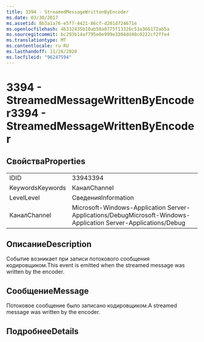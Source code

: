```yaml
---
title: 3394 - StreamedMessageWrittenByEncoder
ms.date: 03/30/2017
ms.assetid: 8b3a1a76-e5f7-4421-86cf-d201d724671e
ms.openlocfilehash: 4b332435b10ab58a0775f13326c53a366172ab5a
ms.sourcegitcommit: bc293b14af795e0e999e3304dd40c0222cf2ffe4
ms.translationtype: MT
ms.contentlocale: ru-RU
ms.lasthandoff: 11/26/2020
ms.locfileid: "96247594"
---
```

# <a name="3394---streamedmessagewrittenbyencoder"></a><span data-ttu-id="9f10d-102">3394 - StreamedMessageWrittenByEncoder</span><span class="sxs-lookup"><span data-stu-id="9f10d-102">3394 - StreamedMessageWrittenByEncoder</span></span>

## <a name="properties"></a><span data-ttu-id="9f10d-103">Свойства</span><span class="sxs-lookup"><span data-stu-id="9f10d-103">Properties</span></span>  
  
|||  
|-|-|  
|<span data-ttu-id="9f10d-104">ID</span><span class="sxs-lookup"><span data-stu-id="9f10d-104">ID</span></span>|<span data-ttu-id="9f10d-105">3394</span><span class="sxs-lookup"><span data-stu-id="9f10d-105">3394</span></span>|  
|<span data-ttu-id="9f10d-106">Keywords</span><span class="sxs-lookup"><span data-stu-id="9f10d-106">Keywords</span></span>|<span data-ttu-id="9f10d-107">Канал</span><span class="sxs-lookup"><span data-stu-id="9f10d-107">Channel</span></span>|  
|<span data-ttu-id="9f10d-108">Level</span><span class="sxs-lookup"><span data-stu-id="9f10d-108">Level</span></span>|<span data-ttu-id="9f10d-109">Сведения</span><span class="sxs-lookup"><span data-stu-id="9f10d-109">Information</span></span>|  
|<span data-ttu-id="9f10d-110">Канал</span><span class="sxs-lookup"><span data-stu-id="9f10d-110">Channel</span></span>|<span data-ttu-id="9f10d-111">Microsoft-Windows-Application Server-Applications/Debug</span><span class="sxs-lookup"><span data-stu-id="9f10d-111">Microsoft-Windows-Application Server-Applications/Debug</span></span>|  
  
## <a name="description"></a><span data-ttu-id="9f10d-112">Описание</span><span class="sxs-lookup"><span data-stu-id="9f10d-112">Description</span></span>  

 <span data-ttu-id="9f10d-113">Событие возникает при записи потокового сообщения кодировщиком.</span><span class="sxs-lookup"><span data-stu-id="9f10d-113">This event is emitted when the streamed message was written by the encoder.</span></span>  
  
## <a name="message"></a><span data-ttu-id="9f10d-114">Сообщение</span><span class="sxs-lookup"><span data-stu-id="9f10d-114">Message</span></span>  

 <span data-ttu-id="9f10d-115">Потоковое сообщение было записано кодировщиком.</span><span class="sxs-lookup"><span data-stu-id="9f10d-115">A streamed message was written by the encoder.</span></span>  
  
## <a name="details"></a><span data-ttu-id="9f10d-116">Подробнее</span><span class="sxs-lookup"><span data-stu-id="9f10d-116">Details</span></span>
